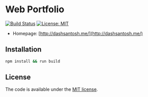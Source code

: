 # Web Portfolio
[![Build Status](https://travis-ci.org/ericalli/static-site-boilerplate.svg?branch=master)](https://travis-ci.org/ericalli/static-site-boilerplate)
[![License: MIT](https://img.shields.io/badge/license-MIT-blue.svg)](https://opensource.org/licenses/MIT)


* Homepage: [http://dashsantosh.me/](http://dashsantosh.me/)

## Installation

 ```bash
npm install && run build
 ```
## License

The code is available under the [MIT license](LICENSE).

